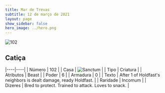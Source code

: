 ```yaml
---
title: Mar de Trevas
subtitle: 12 de março de 2021
layout: page
show_sidebar: false
hero_image: ../hero.png
---
```


![102](https://cdn.keyforgegame.com/media/card_front/pt/496_102_C8HQ37WXCVM_pt.png)

## Catiça

|----|----|
| Número | 102 |
| Casa | ![Sanctum](https://archonarcana.com/images/thumb/c/c7/Sanctum.png/22px-Sanctum.png "Santuário") |
| Tipo | Criatura |
| Atributos | Beast |
| Poder | 6 |
| Armadura | 0 |
| Texto | After 1 of Holdfast's neighbors is dealt damage, ready Holdfast. |
| Raridade | Incomum |
| Dizeres | Bred to protect. Trained to attack. Loves to snack. |
